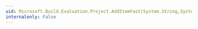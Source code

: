 ```yaml
---
uid: Microsoft.Build.Evaluation.Project.AddItemFast(System.String,System.String,System.Collections.Generic.IEnumerable{System.Collections.Generic.KeyValuePair{System.String,System.String}})
internalonly: False
---
```

